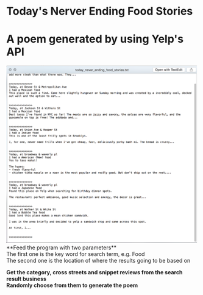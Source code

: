 # Today's Nerver Ending Food Stories
# A poem generated by using Yelp's API

<img src = "https://github.com/yulicai/Text_Composing/raw/master/images/result_food_stories_w5.png" width = "500">

<br />
**Feed the program with two parameters**
<br />
The first one is the key word for search term, e.g. Food
<br />
The second one is the location of where the results going to be based on

**Get the category, cross streets and snippet reviews from the search result business**
<br />
**Randomly choose from them to generate the poem**
